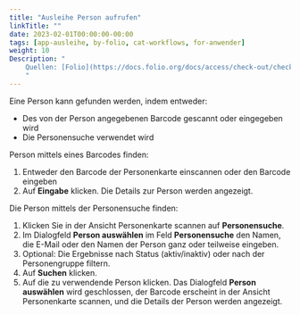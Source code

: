 ```yaml
---
title: "Ausleihe Person aufrufen"
linkTitle: ""
date: 2023-02-01T00:00:00-00:00
tags: [app-ausleihe, by-folio, cat-workflows, for-anwender]
weight: 10
Description: "
    Quellen: [Folio](https://docs.folio.org/docs/access/check-out/checkout/#locating-a-patron-in-the-system ) & [GBV](https://info.gbv.de/display/FOLIOGBVEXTERN/Folio:+Ausleihe+Person+aufrufen)
    "
---
```


Eine Person kann gefunden werden, indem entweder:

* Des von der Person angegebenen Barcode gescannt oder eingegeben wird
* Die Personensuche verwendet wird

Person mittels eines Barcodes finden:

1.  Entweder den Barcode der Personenkarte einscannen oder den Barcode eingeben
2.  Auf **Eingabe** klicken. Die Details zur Person werden angezeigt.

Die Person mittels der Personensuche finden:

1.  Klicken Sie in der Ansicht Personenkarte scannen auf **Personensuche**.
2.  Im Dialogfeld **Person auswählen** im Feld **Personensuche** den Namen, die E-Mail oder den Namen der Person ganz oder teilweise eingeben.
3.  Optional: Die Ergebnisse nach Status (aktiv/inaktiv) oder nach der Personengruppe filtern.
4.  Auf **Suchen** klicken.
5.  Auf die zu verwendende Person klicken. Das Dialogfeld **Person auswählen** wird geschlossen, der Barcode erscheint in der Ansicht Personenkarte scannen, und die Details der Person werden angezeigt.

